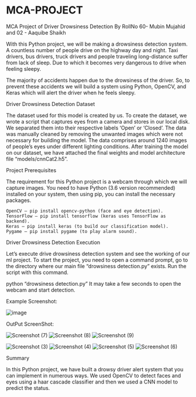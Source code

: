 # MCA-PROJECT
MCA Project of Driver Drowsiness Detection By
RollNo 60- Mubin Mujahid
and 02 - Aaquibe Shaikh

With this Python project, we will be making a drowsiness detection system. A countless number of people drive on the highway day and night. Taxi drivers, bus drivers, truck drivers and people traveling long-distance suffer from lack of sleep. Due to which it becomes very dangerous to drive when feeling sleepy.

The majority of accidents happen due to the drowsiness of the driver. So, to prevent these accidents we will build a system using Python, OpenCV, and Keras which will alert the driver when he feels sleepy.

Driver Drowsiness Detection Dataset

The dataset used for this model is created by us. To create the dataset, we wrote a script that captures eyes from a camera and stores in our local disk. We separated them into their respective labels ‘Open’ or ‘Closed’. The data was manually cleaned by removing the unwanted images which were not necessary for building the model. The data comprises around 1240 images of people’s eyes under different lighting conditions. After training the model on our dataset, we have attached the final weights and model architecture file “models/cnnCat2.h5”.

Project Prerequisites

The requirement for this Python project is a webcam through which we will capture images. You need to have Python (3.6 version recommended) installed on your system, then using pip, you can install the necessary packages.

    OpenCV – pip install opencv-python (face and eye detection).
    TensorFlow – pip install tensorflow (keras uses TensorFlow as backend).
    Keras – pip install keras (to build our classification model).
    Pygame – pip install pygame (to play alarm sound).

Driver Drowsiness Detection Execution

Let’s execute drive drowsiness detection system and see the working of our ml project. To start the project, you need to open a command prompt, go to the directory where our main file “drowsiness detection.py” exists. Run the script with this command.

python “drowsiness detection.py”
It may take a few seconds to open the webcam and start detection.


Example Screenshot:

![image](https://user-images.githubusercontent.com/91794230/155575365-ee2ea3f7-106a-42e4-9054-5123f7da7023.png)


OutPut ScreenShot:

![Screenshot (7)](https://user-images.githubusercontent.com/91794230/155587385-a7af8a22-b482-4b21-b666-7467f1eeb7c3.png)
![Screenshot (8)](https://user-images.githubusercontent.com/91794230/155587387-c6b08ea8-725c-4358-bfe9-a6114241b50e.png)
![Screenshot (9)](https://user-images.githubusercontent.com/91794230/155587389-5f481536-3e32-4aa4-af12-e9af1f3abfb2.png)

![Screenshot (3)](https://user-images.githubusercontent.com/91794230/155587368-e4b38c85-57c2-49f0-852c-fac7d1de178c.png)
![Screenshot (4)](https://user-images.githubusercontent.com/91794230/155587377-a1cb8ff7-65b1-468d-8668-03fd0f5c8394.png)
![Screenshot (5)](https://user-images.githubusercontent.com/91794230/155587380-4dcaa3a7-1162-493b-9fad-e64b02fa8919.png)
![Screenshot (6)](https://user-images.githubusercontent.com/91794230/155587383-b66e1ca3-6d39-436a-be80-4b7c9ac8374a.png)


Summary

In this Python project, we have built a drowsy driver alert system that you can implement in numerous ways. We used OpenCV to detect faces and eyes using a haar cascade classifier and then we used a CNN model to predict the status.

